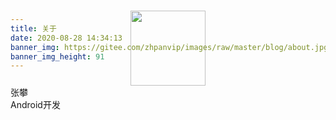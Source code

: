 ```yaml
---
title: 关于
date: 2020-08-28 14:34:13
banner_img: https://gitee.com/zhpanvip/images/raw/master/blog/about.jpg
banner_img_height: 91
---
```


<style type="text/css">
    #avatar{
        width:120px;
        height:120px;
        margin-top:-110px;
    }
</style>

<body>

<div align="center">
   <img id="avatar" src="https://gitee.com/zhpanvip/images/raw/master/blog/favicon.png" />
</div>

<div class="text-center">
  <div class="about-info">
    <div class="about-name">张攀</div>
    <div class="about-intro">Android开发</div>
    <div class="about-icons" style="margin-top:20px;">
        <a href="https://github.com/zhpanvip" class="hint--bottom hint--rounded" aria-label=GitHub>
          <i class="iconfont icon-github-fill" aria-hidden="true"></i>
        </a>
        <a href="https://juejin.im/user/2735240659359448/posts" class="hint--bottom hint--rounded" aria-label=掘金>
            <i class="iconfont icon-juejin" aria-hidden="true"></i>
        </a>
        <a href="https://blog.csdn.net/qq_20521573" class="hint--bottom hint--rounded" aria-label=CSDN>
           <i class="iconfont icon-csdn" aria-hidden="true"></i>
        </a>
        <a href="mailto:zhpanvip@outlook.com" class="hint--bottom hint--rounded" aria-label=邮箱>
           <i class="iconfont icon-mail" aria-hidden="true"></i>
        </a>
  </div>
</div>

</body>


